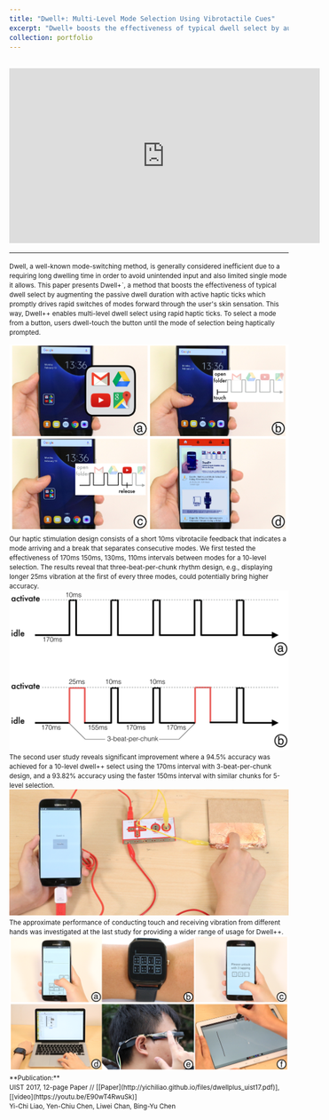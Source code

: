 ```yaml
---
title: "Dwell+: Multi-Level Mode Selection Using Vibrotactile Cues"
excerpt: "Dwell+ boosts the effectiveness of typical dwell select by augmenting the passive dwell duration with active haptic ticks.<br/><img src='/images/dwellplus/dwellplusplus.png'><br><br>"
collection: portfolio
---
```


<br>
<iframe width="560" height="315" src="https://www.youtube.com/embed/E90wT4RwuSk" frameborder="0" allowfullscreen></iframe>

------

<small>Dwell, a well-known mode-switching method, is generally considered inefficient due to a requiring long dwelling time in order to avoid unintended input and also limited single mode it allows. This paper presents Dwell+ˋ, a method that boosts the effectiveness of typical dwell select by augmenting the passive dwell duration with active haptic ticks which promptly drives rapid switches of modes forward through the user's skin sensation. This way, Dwell++ enables multi-level dwell select using rapid haptic ticks. To select a mode from a button, users dwell-touch the button until the mode of selection being haptically prompted.
</small>

<img src='/images/dwellplus/teaser.jpg'>
<small>
Our haptic stimulation design consists of a short 10ms vibrotacile feedback that indicates a mode arriving and a break that separates consecutive modes. We first tested the effectiveness of 170ms 150ms, 130ms, 110ms intervals between modes for a 10-level selection. The results reveal that three-beat-per-chunk rhythm design, e.g., displaying longer 25ms vibration at the first of every three modes, could potentially bring higher accuracy. 
</small>

<img src='/images/dwellplus/dwell_vibpattern.png'>
<small>
The second user study reveals significant improvement where a 94.5% accuracy was achieved for a 10-level dwell++ select using the 170ms interval with 3-beat-per-chunk design, and a 93.82% accuracy using the faster 150ms interval with similar chunks for 5-level selection. 
</small>

<img src='/images/dwellplus/dwell_study3.png'>
<small>
The approximate performance of conducting touch and receiving vibration from different hands was investigated at the last study for providing a wider range of usage for Dwell++.
</small>

<img src='/images/dwellplus/dwell_applications.png'>

<small>
**Publication:** <br> 
UIST 2017, 12-page Paper // [[Paper](http://yichiliao.github.io/files/dwellplus_uist17.pdf)], [[video](https://youtu.be/E90wT4RwuSk)] 
<br>Yi-Chi Liao, Yen-Chiu Chen, Liwei Chan, Bing-Yu Chen</small>